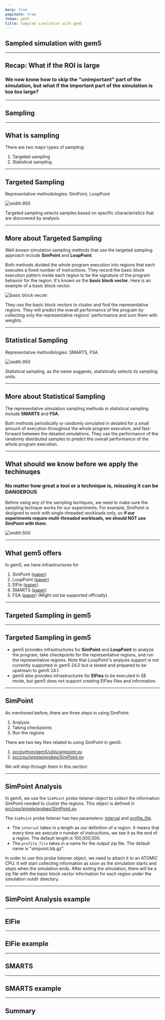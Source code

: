 ```yaml
---
marp: true
paginate: true
theme: gem5
title: Sampled simulation with gem5
---
```


<!-- _class: title -->

## Sampled simulation with gem5

---

## Recap: What if the ROI is large

### We now know how to skip the "unimportant" part of the simulation, but what if the important part of the simulation is too too large?

<!-- some artistic image here -->

---

<!-- _class: start -->

## Sampling

---

## What is sampling

There are two major types of sampling:

1. Targeted sampling
2. Statistical sampling

---

## Targeted Sampling

Representative methodologies: SimPoint, LoopPoint
<!-- _class: center-image -->
![width:950](09-sampling/targeted_sampling.png)

Targeted sampling selects samples based on specific characteristics that are discovered by analysis.

---

## More about Targeted Sampling

Well-known simulation sampling methods that use the targeted sampling approach include **SimPoint** and **LoopPoint**.​

Both methods divided the whole program execution into regions that each executes a fixed number of instructions.
They record the basic block execution pattern inside each region to be the signature of the program behavior for the region. It's known as the **basic block vector**. Here is an example of a basic block vector.
<!-- _class: center-image -->
![basic block vecotr](09-sampling/basic_block_vecotr.png)

They use the basic block vectors to cluster and find the representative regions. They will predict the overall performance of the program by collecting only the representative regions' performance and sum them with weights.

---

## Statistical Sampling
<!-- _class: center-image -->
Representative methodologies: SMARTS, FSA

![width:950](09-sampling/statical_sampling.png)

Statistical sampling, as the name suggests, statistically selects its sampling units.

---

## More about Statistical Sampling

The representative simulation sampling methods in statistical sampling include **SMARTS** and **FSA**.

​Both methods periodically or randomly simulated in detailed for a small amount of execution throughout the whole program execution, and fast-forward between the detailed simulations.
They use the performance of the randomly distributed samples to predict the overall performance of the whole program execution.

---

## What should we know before we apply the techinuqes

<!-- warn people that different types of samplings guarentee different things -->
### No matter how great a tool or a technique is, misusing it can be DANGEROUS

Before using any of the sampling techiques, we need to make sure the sampling techique works for our experiments.
For example, SimPoint is designed to work with single-threaded workloads only, so **if our experiments require multi-threaded workloads, we should NOT use SimPoint with them.**
<!-- _class: center-image -->
![width:500](09-sampling/misuse_tool.png)

---

## What gem5 offers

In gem5, we have infrastructures for

1. SimPoint ([paper](https://cseweb.ucsd.edu/~calder/papers/ASPLOS-02-SimPoint.pdf))
2. LoopPoint ([paper](https://alenks.github.io/pdf/looppoint_hpca2022.pdf))
3. ElFie ([paper](https://heirman.net/papers/patil2021elfies.pdf))
4. SMARTS ([paper](https://web.eecs.umich.edu/~twenisch/papers/isca03.pdf))
5. FSA ([paper](https://ieeexplore.ieee.org/document/7314164)) (Might not be supported officially)

---

<!-- _class: start -->

## Targeted Sampling in gem5

---

## Targeted Sampling in gem5

- gem5 provides infrastructures for **SimPoint** and **LoopPoint** to analyze the program, take checkpoints for the representative regions, and run the representative regions.
Note that LoopPoint's analysis support is not currently supported in gem5 24.0 but is tested and prepared to be upstream to gem5 24.1.
- gem5 also provides infrastructures for **ElFies** to be executed in SE mode, but gem5 does not support creating ElFies files and information.

---

## SimPoint

As mentioned before, there are three steps in using SimPoint:

1. Analysis
2. Taking checkpoints
3. Run the regions

There are two key files related to using SimPoint in gem5:
1. [src/python/gem5/utils/simpoint.py](https://github.com/gem5/gem5/blob/stable/src/python/gem5/utils/simpoint.py)
2. [src/cpu/simple/probes/SimPoint.py](https://github.com/gem5/gem5/blob/stable/src/cpu/simple/probes/SimPoint.py)

We will step through them in this section

---

## SimPoint Analysis

In gem5, we use the `SimPoint` probe listener object to collect the information SimPoint needed to cluster the regions.
This object is defined in [src/cpu/simple/probes/SimPoint.py](https://github.com/gem5/gem5/blob/stable/src/cpu/simple/probes/SimPoint.py).

The `SimPoint` probe listener has two parameters: [interval](https://github.com/gem5/gem5/blob/stable/src/cpu/simple/probes/SimPoint.py#L47) and [profile_file](https://github.com/gem5/gem5/blob/stable/src/cpu/simple/probes/SimPoint.py#L48).

- The `interval` takes in a length as our definition of a region. It means that every time we execute n number of instructions, we see it as the end of a region. The default length is 100,000,000.
- The `profile_file` takes in a name for the output zip file. The default name is "simpoint.bb.gz".

In order to use this probe listener object, we need to attach it to an ATOMIC CPU. It will start collecting information as soon as the simulation starts and stops when the simulation ends.
After exiting the simulation, there will be a zip file with the basic block vector information for each region under the simulation outdir directory.

---

## SimPoint Analysis example



---

## ElFie

---

## ElFie example

---

## SMARTS

---

## SMARTS example

---

## Summary
